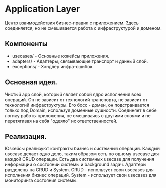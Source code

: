 # Application Layer
Центр взаимодействия бизнес-правил с приложением.
Здесь соединяется, но не смешивается работа с инфраструктурой и доменом.


## Компоненты
 - usecases/ - Основные юзкейсы приложения.
 - adapters/ - Адаптеры, связывающие транспорт и данный слой.
 - exceptions/ - Хэндлер инфра-ошибок.

## Основная идея.
Чистый app слой, который являет собой ядро исполнения всех операций.
Он не зависит от технологий транспорта, не зависит от технологий инфраструктуры.
Его босс - домен, он подстраивается только под Domain, используя доменные сущности.
Соединяет в себе логику работы приложения, не смешиваясь с другими слоями и не перетягивая
на себя "одеяло" их ответственностей.

 ## Реализация.
 Юзкейсы реализуют контракты бизнес и системный операций.
 Каждый usecase делает одно дело, таким образом есть по одному
 usecase для каждой CRUD операции.
 Есть два системных usecase для получения информации о состоянии системы и
 background задач.
 Адаптеры разделены на CRUD и System.
 CRUD - использует свои usecases для исполнения бизнес операций.
 System - использует свои usecases для мониторинга состояния системы.

